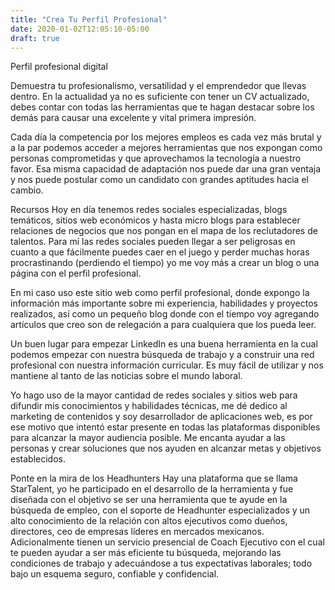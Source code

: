 ```yaml
---
title: "Crea Tu Perfil Profesional"
date: 2020-01-02T12:05:10-05:00
draft: true
---
```


Perfil profesional digital

Demuestra tu profesionalismo, versatilidad y el emprendedor que llevas dentro.
En la actualidad ya no es suficiente con tener un CV actualizado, debes contar con todas las herramientas que te hagan destacar sobre los demás para causar una excelente y vital primera impresión.

Cada día la competencia por los mejores empleos es cada vez más brutal y a la par podemos acceder a mejores herramientas que nos expongan como personas comprometidas y que aprovechamos la tecnología a nuestro favor. Esa misma capacidad de adaptación nos puede dar una gran ventaja y nos puede postular como un candidato con grandes aptitudes hacia el cambio.

Recursos
Hoy en día tenemos redes sociales especializadas, blogs temáticos, sitios web económicos y hasta micro blogs para establecer relaciones de negocios que nos pongan en el mapa de los reclutadores de talentos. Para mí las redes sociales pueden llegar a ser peligrosas en cuanto a que fácilmente puedes caer en el juego y perder muchas horas procrastinando (perdiendo el tiempo) yo me voy más a crear un blog o una página con el perfil profesional.

En mi caso uso este sitio web como perfil profesional, donde expongo la información más importante sobre mi experiencia, habilidades y proyectos realizados, así como un pequeño blog donde con el tiempo voy agregando artículos que creo son de relegación a para cualquiera que los pueda leer.

Un buen lugar para empezar
LinkedIn es una buena herramienta en la cual podemos empezar con nuestra búsqueda de trabajo y a construir una red profesional con nuestra información curricular. Es muy fácil de utilizar y nos mantiene al tanto de las noticias sobre el mundo laboral.

Yo hago uso de la mayor cantidad de redes sociales y sitios web para difundir mis conocimientos y habilidades técnicas, me dé dedico al marketing de contenidos y soy desarrollador de aplicaciones web, es por ese motivo que intentó estar presente en todas las plataformas disponibles para alcanzar la mayor audiencia posible. Me encanta ayudar a las personas y crear soluciones que nos ayuden en alcanzar metas y objetivos establecidos.

Ponte en la mira de los Headhunters
Hay una plataforma que se llama StarTalent, yo he participado en el desarrollo de la herramienta y fue diseñada con el objetivo se ser una herramienta que te ayude en la búsqueda de empleo, con el soporte de Headhunter especializados y un alto conocimiento de la relación con altos ejecutivos como dueños, directores, ceo de empresas líderes en mercados mexicanos. Adicionalmente tienen un servicio presencial de Coach Ejecutivo con el cual te pueden ayudar a ser más eficiente tu búsqueda, mejorando las condiciones de trabajo y adecuándose a tus expectativas laborales; todo bajo un esquema seguro, confiable y confidencial.
